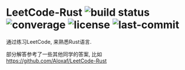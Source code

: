 # LeetCode-Rust ![build status](https://img.shields.io/travis/wucheng/leetcode-rust.svg?style=popout) ![converage](https://img.shields.io/codecov/c/github/wucheng/leetcode-rust.svg?style=popout) ![license](https://img.shields.io/github/license/wucheng/leetcode-rust.svg?style=popout) ![last-commit](https://img.shields.io/github/last-commit/wucheng/leetcode-rust.svg?style=popout)
通过练习LeetCode, 来熟悉Rust语言. 


部分解答参考了一些其他同学的答案, 比如
https://github.com/Aloxaf/LeetCode-Rust
